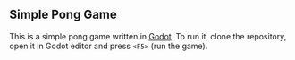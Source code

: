 ## Simple Pong Game

This is a simple pong game written in [Godot](https://godotengine.org/).
To run it, clone the repository, open it in Godot editor and press `<F5>` (run the game).
